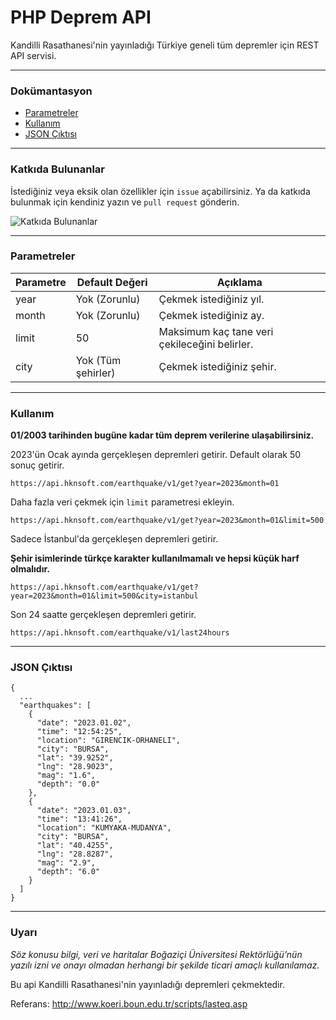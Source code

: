 # PHP Deprem API
Kandilli Rasathanesi'nin yayınladığı Türkiye geneli tüm depremler için REST API servisi.

-----------------------------------------

### Dokümantasyon
* [Parametreler](#parametreler)
* [Kullanım](#kullanım)
* [JSON Çıktısı](#json-çıktısı)

-----------------------------------------

### Katkıda Bulunanlar
İstediğiniz veya eksik olan özellikler için `issue` açabilirsiniz. Ya da katkıda bulunmak için kendiniz yazın ve `pull request` gönderin.

![Katkıda Bulunanlar](https://contrib.rocks/image?repo=hakansrndk60/php-deprem-api)

-----------------------------------------

### Parametreler

| Parametre | Default Değeri     | Açıklama                                      |
| --------- | ------------------ | --------------------------------------------- |
| year      | Yok (Zorunlu)      | Çekmek istediğiniz yıl.                       |
| month     | Yok (Zorunlu)      | Çekmek istediğiniz ay.                        |
| limit     | 50                 | Maksimum kaç tane veri çekileceğini belirler. |
| city      | Yok (Tüm şehirler) | Çekmek istediğiniz şehir.                     |

-----------------------------------------

### Kullanım
**01/2003 tarihinden bugüne kadar tüm deprem verilerine ulaşabilirsiniz.**

2023'ün Ocak ayında gerçekleşen depremleri getirir. Default olarak 50 sonuç getirir.
~~~
https://api.hknsoft.com/earthquake/v1/get?year=2023&month=01
~~~

Daha fazla veri çekmek için `limit` parametresi ekleyin.
~~~
https://api.hknsoft.com/earthquake/v1/get?year=2023&month=01&limit=500
~~~

Sadece İstanbul'da gerçekleşen depremleri getirir.

**Şehir isimlerinde türkçe karakter kullanılmamalı ve hepsi küçük harf olmalıdır.**
~~~
https://api.hknsoft.com/earthquake/v1/get?year=2023&month=01&limit=500&city=istanbul
~~~

Son 24 saatte gerçekleşen depremleri getirir.
~~~
https://api.hknsoft.com/earthquake/v1/last24hours
~~~

-----------------------------------------

### JSON Çıktısı
```jsonc
{
  ...
  "earthquakes": [
    {
      "date": "2023.01.02",
      "time": "12:54:25",
      "location": "GIRENCIK-ORHANELI",
      "city": "BURSA",
      "lat": "39.9252",
      "lng": "28.9023",
      "mag": "1.6",
      "depth": "0.0"
    },
    {
      "date": "2023.01.03",
      "time": "13:41:26",
      "location": "KUMYAKA-MUDANYA",
      "city": "BURSA",
      "lat": "40.4255",
      "lng": "28.8287",
      "mag": "2.9",
      "depth": "6.0"
    }
  ]
}
```

-----------------------------------------

### Uyarı
_Söz konusu bilgi, veri ve haritalar Boğaziçi Üniversitesi Rektörlüğü’nün yazılı izni ve onayı olmadan herhangi bir şekilde ticari amaçlı kullanılamaz._

Bu api Kandilli Rasathanesi'nin yayınladığı depremleri çekmektedir.

Referans: http://www.koeri.boun.edu.tr/scripts/lasteq.asp